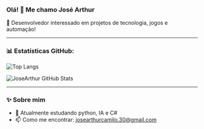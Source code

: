 ### Olá! 👋 Me chamo José Arthur

🎯 Desenvolvedor interessado em projetos de tecnologia, jogos e automação!

---

### 📊 Estatísticas GitHub:

![Top Langs](https://github-readme-stats.vercel.app/api/top-langs/?username=JoseArthurCamiloDosAnjos&layout=compact&langs_count=6&theme=tokyonight)

![JoseArthur GitHub Stats](https://github-readme-stats.vercel.app/api?username=JoseArthurCamiloDosAnjos&show_icons=true&theme=tokyonight)

---

### ✨ Sobre mim

- 🔭 Atualmente estudando python, IA e C#
- 📫 Como me encontrar: josearthurcamilo.30@gmail.com
